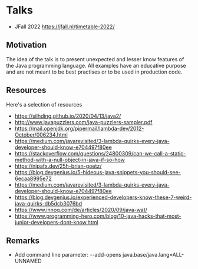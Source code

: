 # Talks
- JFall 2022 https://jfall.nl/timetable-2022/

## Motivation
The idea of the talk is to present unexpected and lesser know features of the Java programming
language. All examples have an educative purpose and are not meant to be best practises
or to be used in production code.

## Resources
Here's a selection of resources
- https://silhding.github.io/2020/04/13/java2/
- http://www.javapuzzlers.com/java-puzzlers-sampler.pdf
- https://mail.openjdk.org/pipermail/lambda-dev/2012-October/006234.html
- https://medium.com/javarevisited/3-lambda-quirks-every-java-developer-should-know-e704497f80ee
- https://stackoverflow.com/questions/24800309/can-we-call-a-static-method-with-a-null-object-in-java-if-so-how
- https://nipafx.dev/25h-brian-goetz/
- https://blog.devgenius.io/5-hideous-java-snippets-you-should-see-6ecaa8995e72
- https://medium.com/javarevisited/3-lambda-quirks-every-java-developer-should-know-e704497f80ee
- https://blog.devgenius.io/experienced-developers-know-these-7-weird-java-quirks-db5dcb3076bd
- https://www.innoq.com/de/articles/2020/09/java-wat/
- https://www.programming-hero.com/blog/10-java-hacks-that-most-junior-developers-dont-know.html

## Remarks
- Add command line parameter: --add-opens java.base/java.lang=ALL-UNNAMED